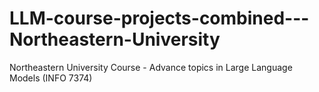 # LLM-course-projects-combined---Northeastern-University
Northeastern University Course - Advance topics in Large Language Models (INFO 7374)
